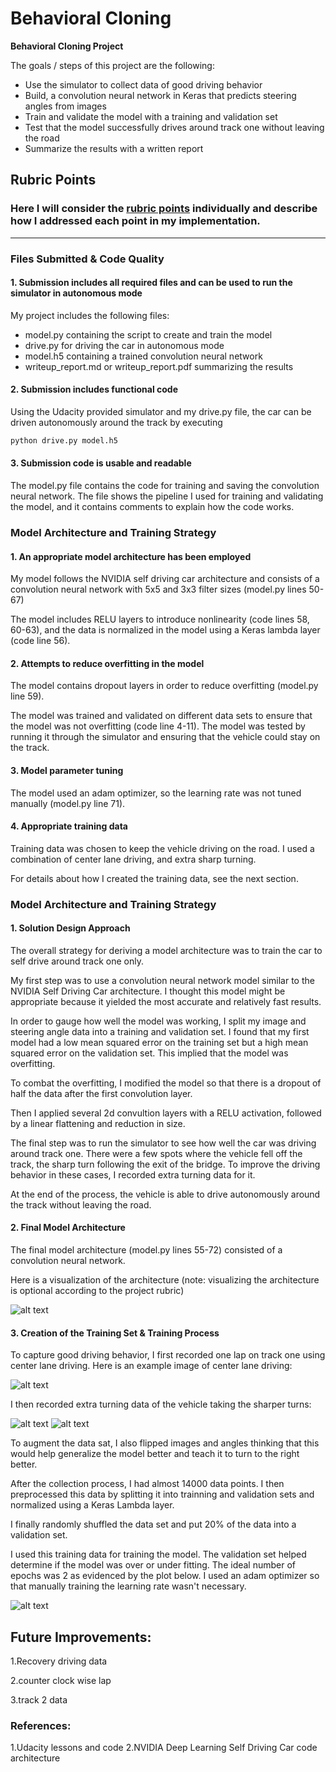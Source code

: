 
# **Behavioral Cloning** 


**Behavioral Cloning Project**

The goals / steps of this project are the following:
* Use the simulator to collect data of good driving behavior
* Build, a convolution neural network in Keras that predicts steering angles from images
* Train and validate the model with a training and validation set
* Test that the model successfully drives around track one without leaving the road
* Summarize the results with a written report


[//]: # (Image References)

[image1]: Network_Visualization.png "Model Visualization"
[image2]: center_driving.jpg "Center Driving"
[image3]: Sharp1.jpg "Sharp1 Image"
[image4]: Sharp2.jpg "Sharp2 Image"
[image6]: plot.png "Loss plot Image"


## Rubric Points
### Here I will consider the [rubric points](https://review.udacity.com/#!/rubrics/432/view) individually and describe how I addressed each point in my implementation.  

---
### Files Submitted & Code Quality

#### 1. Submission includes all required files and can be used to run the simulator in autonomous mode

My project includes the following files:
* model.py containing the script to create and train the model
* drive.py for driving the car in autonomous mode
* model.h5 containing a trained convolution neural network 
* writeup_report.md or writeup_report.pdf summarizing the results

#### 2. Submission includes functional code
Using the Udacity provided simulator and my drive.py file, the car can be driven autonomously around the track by executing 
```sh
python drive.py model.h5
```

#### 3. Submission code is usable and readable

The model.py file contains the code for training and saving the convolution neural network. The file shows the pipeline I used for training and validating the model, and it contains comments to explain how the code works.

### Model Architecture and Training Strategy

#### 1. An appropriate model architecture has been employed

My model follows the NVIDIA self driving car architecture and consists of a convolution neural network with 5x5 and 3x3 filter sizes (model.py lines 50-67) 

The model includes RELU layers to introduce nonlinearity (code lines 58, 60-63), and the data is normalized in the model using a Keras lambda layer (code line 56). 

#### 2. Attempts to reduce overfitting in the model

The model contains dropout layers in order to reduce overfitting (model.py line 59). 

The model was trained and validated on different data sets to ensure that the model was not overfitting (code line 4-11). The model was tested by running it through the simulator and ensuring that the vehicle could stay on the track.

#### 3. Model parameter tuning

The model used an adam optimizer, so the learning rate was not tuned manually (model.py line 71).

#### 4. Appropriate training data

Training data was chosen to keep the vehicle driving on the road. I used a combination of center lane driving, and extra sharp turning.

For details about how I created the training data, see the next section. 

### Model Architecture and Training Strategy

#### 1. Solution Design Approach

The overall strategy for deriving a model architecture was to train the car to self drive around track one only.

My first step was to use a convolution neural network model similar to the NVIDIA Self Driving Car architecture. I thought this model might be appropriate because it yielded the most accurate and relatively fast results.

In order to gauge how well the model was working, I split my image and steering angle data into a training and validation set. I found that my first model had a low mean squared error on the training set but a high mean squared error on the validation set. This implied that the model was overfitting. 

To combat the overfitting, I modified the model so that there is a dropout of half the data after the first convolution layer.

Then I applied several 2d convultion layers with a RELU activation, followed by a linear flattening and reduction in size.

The final step was to run the simulator to see how well the car was driving around track one. There were a few spots where the vehicle fell off the track, the sharp turn following the exit of the bridge. To improve the driving behavior in these cases, I recorded extra turning data for it.

At the end of the process, the vehicle is able to drive autonomously around the track without leaving the road.

#### 2. Final Model Architecture

The final model architecture (model.py lines 55-72) consisted of a convolution neural network.

Here is a visualization of the architecture (note: visualizing the architecture is optional according to the project rubric)

![alt text][image1]

#### 3. Creation of the Training Set & Training Process

To capture good driving behavior, I first recorded one lap on track one using center lane driving. Here is an example image of center lane driving:

![alt text][image2]

I then recorded extra turning data of the vehicle taking the sharper turns:

![alt text][image3]
![alt text][image4]


To augment the data sat, I also flipped images and angles thinking that this would help generalize the model better and teach it to turn to the right better.

After the collection process, I had almost 14000 data points. I then preprocessed this data by splitting it into trainning and validation sets and normalized using a Keras Lambda layer.


I finally randomly shuffled the data set and put 20% of the data into a validation set. 

I used this training data for training the model. The validation set helped determine if the model was over or under fitting. The ideal number of epochs was 2 as evidenced by the plot below. I used an adam optimizer so that manually training the learning rate wasn't necessary.

![alt text][image6]

## Future Improvements:
1.Recovery driving data

2.counter clock wise lap

3.track 2 data

### References:
1.Udacity lessons and code
2.NVIDIA Deep Learning Self Driving Car code architecture
